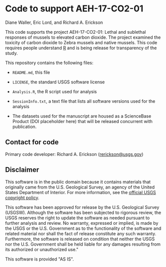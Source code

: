 # Code to support AEH-17-CO2-01

Diane Waller, Eric Lord, and Richard A. Erickson

This code supports the project AEH-17-CO2-01: Lethal and sublethal responses of mussels to elevated carbon dioxide.
The project examined the toxicity of carbon dioxide to Zebra mussels and native mussels.
This code requires people understand [R](https://www.r-project.org/) and is being release for transparency of the study. 


This repository contains the following files:
- `README.md`, this file
- `LICENSE`, the standard USGS software license
- `Analysis.R`, the R script used for analysis
- `SessionInfo.txt`, a text file that lists all software versions used for the analysis

- The datasets used for the manuscript are housed as a ScienceBase Product (DOI placeholder here) that will be released concurrent with publication.

## Contact for code 

Primary code developer:  Richard A. Erickson (rerickson@usgs.gov)

## Disclaimer

This software is in the public domain because it contains materials that originally came from the U.S. Geological Survey, an agency of the United States Department of Interior. For more information, see the [official USGS copyright policy](https://www2.usgs.gov/visual-id/credit_usgs.html#copyright/).

This software has been approved for release by the U.S. Geological Survey (USGSW). Although the software has been subjected to rigorous review, the USGS reserves the right to update the software as needed pursuant to further analysis and review. No warranty, expressed or implied, is made by the USGS or the U.S. Government as to the functionality of the software and related material nor shall the fact of release constitute any such warranty. Furthermore, the software is released on condition that neither the USGS nor the U.S. Government shall be held liable for any damages resulting from its authorized or unauthorized use."

This software is provided "AS IS".
